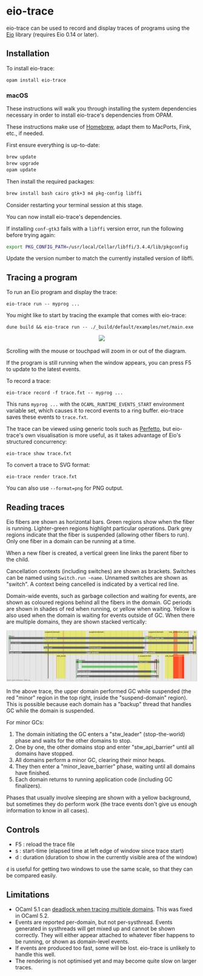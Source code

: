 # eio-trace

eio-trace can be used to record and display traces of programs using the [Eio][] library
(requires Eio 0.14 or later).

## Installation

To install eio-trace:

```
opam install eio-trace
```

### macOS

These instructions will walk you through installing the system dependencies necessary in order to install eio-trace's dependencies from OPAM.

These instructions make use of [Homebrew](https://brew.sh/), adapt them to MacPorts, Fink, etc., if needed.

First ensure everything is up-to-date:
```sh
brew update
brew upgrade
opam update
```

Then install the required packages:
```sh
brew install bash cairo gtk+3 m4 pkg-config libffi
```

Consider restarting your terminal session at this stage.

You can now install eio-trace's dependencies.

If installing `conf-gtk3` fails with a `libffi` version error, run the following before trying again:
```sh
export PKG_CONFIG_PATH=/usr/local/Cellar/libffi/3.4.4/lib/pkgconfig
```
Update the version number to match the currently installed version of libffi.

## Tracing a program

To run an Eio program and display the trace:

```
eio-trace run -- myprog ...
```

You might like to start by tracing the example that comes with eio-trace:

```
dune build && eio-trace run -- ./_build/default/examples/net/main.exe
```

<p align='center'>
  <img src="./doc/net.svg"/>
</p>

Scrolling with the mouse or touchpad will zoom in or out of the diagram.

If the program is still running when the window appears, you can press F5 to update to the latest events.

To record a trace:

```
eio-trace record -f trace.fxt -- myprog ...
```

This runs `myprog ...` with the `OCAML_RUNTIME_EVENTS_START` environment variable set, which causes it to record events to a ring buffer.
eio-trace saves these events to `trace.fxt`.


The trace can be viewed using generic tools such as [Perfetto][], but eio-trace's own visualisation is more useful,
as it takes advantage of Eio's structured concurrency:

```
eio-trace show trace.fxt
```

To convert a trace to SVG format:

```
eio-trace render trace.fxt
```

You can also use `--format=png` for PNG output.

## Reading traces

Eio fibers are shown as horizontal bars.
Green regions show when the fiber is running.
Lighter-green regions highlight particular operations.
Dark grey regions indicate that the fiber is suspended (allowing other fibers to run).
Only one fiber in a domain can be running at a time.

When a new fiber is created, a vertical green line links the parent fiber to the child.

Cancellation contexts (including switches) are shown as brackets.
Switches can be named using `Switch.run ~name`. Unnamed switches are shown as "switch".
A context being cancelled is indicated by a vertical red line.

Domain-wide events, such as garbage collection and waiting for events,
are shown as coloured regions behind all the fibers in the domain.
GC periods are shown in shades of red when running, or yellow when waiting.
Yellow is also used when the domain is waiting for events outside of GC.
When there are multiple domains, they are shown stacked vertically:

<p align='center'>
  <img src="./doc/gc.svg"/>
</p>

In the above trace, the upper domain performed GC while suspended
(the red "minor" region in the top right, inside the "suspend-domain" region).
This is possible because each domain has a "backup" thread that handles GC while the domain is suspended.

For minor GCs:
1. The domain initiating the GC enters a "stw_leader" (stop-the-world) phase and waits for the other domains to stop.
2. One by one, the other domains stop and enter "stw_api_barrier" until all domains have stopped.
3. All domains perform a minor GC, clearing their minor heaps.
4. They then enter a "minor_leave_barrier" phase, waiting until all domains have finished.
5. Each domain returns to running application code (including GC finalizers).

Phases that usually involve sleeping are shown with a yellow background, but sometimes they do perform work
(the trace events don't give us enough information to know in all cases).

## Controls

- F5 : reload the trace file
- s : start-time (elapsed time at left edge of window since trace start)
- d : duration (duration to show in the currently visible area of the window)

`d` is useful for getting two windows to use the same scale, so that they can be compared easily.

## Limitations

- OCaml 5.1 can [deadlock when tracing multiple domains](https://github.com/ocaml/ocaml/issues/12897). This was fixed in OCaml 5.2.
- Events are reported per-domain, but not per-systhread.
  Events generated in systhreads will get mixed up and cannot be shown correctly.
  They will either appear attached to whatever fiber happens to be running, or shown as domain-level events.
- If events are produced too fast, some will be lost. eio-trace is unlikely to handle this well.
- The rendering is not optimised yet and may become quite slow on larger traces.

[Eio]: https://github.com/ocaml-multicore/eio
[Perfetto]: https://ui.perfetto.dev/

